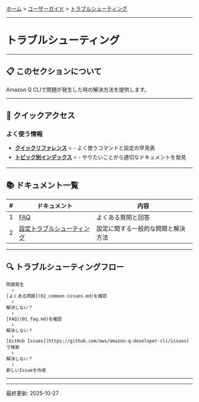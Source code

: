 [ホーム](../../README.md) > [ユーザーガイド](../README.md) > [トラブルシューティング](README.md)

---

# トラブルシューティング


---

## 📋 このセクションについて

Amazon Q CLIで問題が発生した時の解決方法を提供します。

---

## 🚀 クイックアクセス

### よく使う情報

- **[クイックリファレンス](../07_reference/08_quick-reference.md)** ⭐ - よく使うコマンドと設定の早見表
- **[トピック別インデックス](../07_reference/09_topic-index.md)** ⭐ - やりたいことから適切なドキュメントを発見

---

## 📚 ドキュメント一覧

| # | ドキュメント | 内容 |
|---|-------------|------|
| 1 | [FAQ](01_faq.md) | よくある質問と回答 |
| 2 | [設定トラブルシューティング](02_common-issues.md) | 設定に関する一般的な問題と解決方法 |

---

## 🔍 トラブルシューティングフロー

```
問題発生
  ↓
[よくある問題](02_common-issues.md)を確認
  ↓
解決しない？
  ↓
[FAQ](01_faq.md)を確認
  ↓
解決しない？
  ↓
[GitHub Issues](https://github.com/aws/amazon-q-developer-cli/issues)で検索
  ↓
解決しない？
  ↓
新しいIssueを作成
```

---


---

最終更新: 2025-10-27
